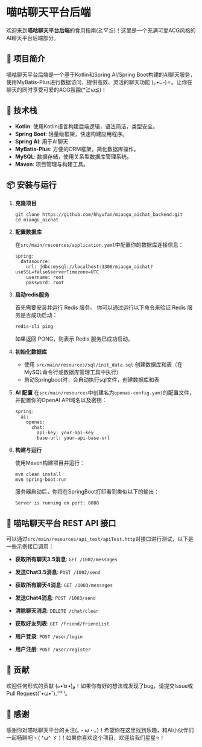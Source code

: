# 喵咕聊天平台后端

欢迎来到**喵咕聊天平台后端**的食用指南(≧▽≦)！这里是一个充满可爱ACG风格的AI聊天平台后端部分。

## 📝 项目简介

喵咕聊天平台后端是一个基于Kotlin和Spring AI/Spring Boot构建的AI聊天服务，使用MyBatis-Plus进行数据访问，提供高效、灵活的聊天功能 (｡•̀ᴗ-)✧。让你在聊天的同时享受可爱的ACG氛围(*≧ω≦)！

## 🚀 技术栈

- **Kotlin**: 使用Kotlin语言构建后端逻辑，语法简洁，类型安全。
- **Spring Boot**: 轻量级框架，快速构建应用程序。
- **Spring AI**: 用于AI聊天
- **MyBatis-Plus**: 方便的ORM框架，简化数据库操作。
- **MySQL**: 数据存储，使用关系型数据库管理系统。
- **Maven**: 项目管理与构建工具。

## 📦 安装与运行

1. **克隆项目**

   ```
   git clone https://github.com/hhyufan/miaogu_aichat_backend.git
   cd miaogu_aichat
   ```

2. **配置数据库**

   在`src/main/resources/application.yaml`中配置你的数据库连接信息：

   ```
   spring:
     datasource:
       url: jdbc:mysql://localhost:3306/miaogu_aichat?useSSL=false&serverTimezone=UTC
       username: root
       password: root
   ```
3. **启动redis服务**

   首先需要安装并运行 Redis 服务。
   你可以通过运行以下命令来验证 Redis 服务是否成功启动：
   ```bash
   redis-cli ping
   ```
   如果返回 PONG，则表示 Redis 服务已成功启动。
4. **初始化数据库**

   - 使用 `src/main/resources/sql/init_data.sql` 创建数据库和表（在MySQL命令行或数据库管理工具中执行）
   - 启动Springboot时，会自动执行sql文件，创建数据库和表

5. **AI 配置**
   在`src/main/resources`中创建名为`openai-config.yaml`的配置文件，并配置你的OpenAI API域名以及密钥：
   ```
   spring:
     ai:
       openai:
         chat:
           api-key: your-api-key
           base-url: your-api-base-url
   ```
6. **构建与运行**

   使用Maven构建项目并运行：

   ```
   mvn clean install
   mvn spring-boot:run
   ```

   服务器启动后，你将在SpringBoot打印看到类似以下的输出：

   ```
   Server is running on port: 8088
   ```

## 🌟 喵咕聊天平台 REST API 接口

可以通过`src/main/resources/api_test/apiTest.http`对接口进行测试，以下是一些示例接口调用：

- **获取所有聊天3.5消息**: `GET /1002/messages`

- **发送Chat3.5消息**: `POST /1002/send`

- **获取所有聊天4消息**: `GET /1003/messages`

- **发送Chat4消息**: `POST /1003/send`

- **清除聊天消息**: `DELETE /chat/clear`

- **获取好友列表**: `GET /friend/friendList`

- **用户登录**: `POST /user/login`

- **用户注册**: `POST /user/register`

## 🐾 贡献

欢迎任何形式的贡献 (๑•̀ㅂ•́)و！如果你有好的想法或发现了bug，请提交Issue或Pull Request(˘•ω•˘)◞⁽˙³˙⁾。

## 💖 感谢

感谢你对喵咕聊天平台的关注(｡・ω・｡)！希望你在这里找到乐趣，和AI小伙伴们一起畅聊吧ヽ( ^ω^ ゞ )！如果你喜欢这个项目，欢迎给我们星星⭐️！
